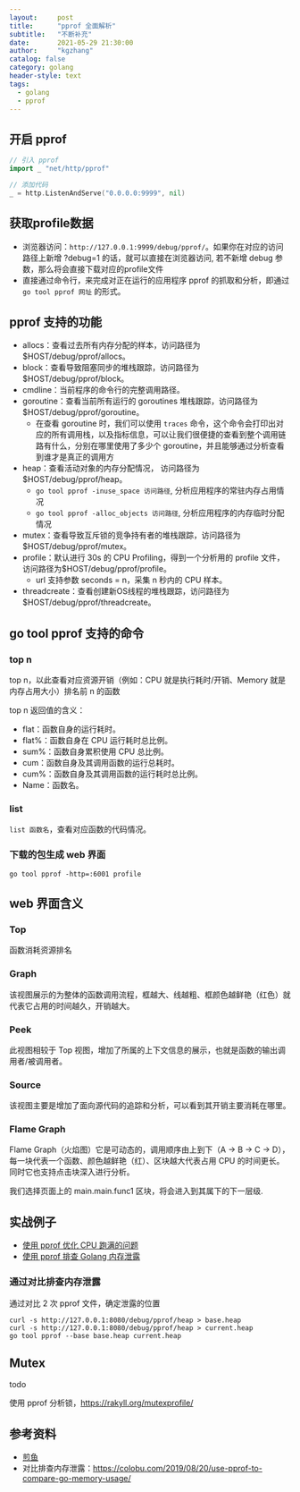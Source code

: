 ```yaml
---
layout:     post
title:      "pprof 全面解析"
subtitle:   "不断补充"
date:       2021-05-29 21:30:00
author:     "kgzhang"
catalog: false
category: golang
header-style: text
tags:
  - golang
  - pprof 
---
```


## 开启 pprof
```go
// 引入 pprof
import _ "net/http/pprof"

// 添加代码
_ = http.ListenAndServe("0.0.0.0:9999", nil)
```
## 获取profile数据
+ 浏览器访问：`http://127.0.0.1:9999/debug/pprof/`。如果你在对应的访问路径上新增 ?debug=1 的话，就可以直接在浏览器访问, 若不新增 debug 参数，那么将会直接下载对应的profile文件
+ 直接通过命令行，来完成对正在运行的应用程序 pprof 的抓取和分析，即通过 `go tool pprof 网址` 的形式。

## pprof 支持的功能
+ allocs：查看过去所有内存分配的样本，访问路径为$HOST/debug/pprof/allocs。
+ block：查看导致阻塞同步的堆栈跟踪，访问路径为$HOST/debug/pprof/block。
+ cmdline：当前程序的命令行的完整调用路径。
+ goroutine：查看当前所有运行的 goroutines 堆栈跟踪，访问路径为$HOST/debug/pprof/goroutine。
    + 在查看 goroutine 时，我们可以使用 `traces` 命令，这个命令会打印出对应的所有调用栈，以及指标信息，可以让我们很便捷的查看到整个调用链路有什么，分别在哪里使用了多少个 goroutine，并且能够通过分析查看到谁才是真正的调用方
+ heap：查看活动对象的内存分配情况， 访问路径为$HOST/debug/pprof/heap。
    + `go tool pprof -inuse_space 访问路径`, 分析应用程序的常驻内存占用情况
    + `go tool pprof -alloc_objects 访问路径`, 分析应用程序的内存临时分配情况
+ mutex：查看导致互斥锁的竞争持有者的堆栈跟踪，访问路径为$HOST/debug/pprof/mutex。
+ profile：默认进行 30s 的 CPU Profiling，得到一个分析用的 profile 文件，访问路径为$HOST/debug/pprof/profile。
    + url 支持参数 seconds = n，采集 n 秒内的 CPU 样本。 
+ threadcreate：查看创建新OS线程的堆栈跟踪，访问路径为$HOST/debug/pprof/threadcreate。

## go tool pprof 支持的命令

### top n
top n，以此查看对应资源开销（例如：CPU 就是执行耗时/开销、Memory 就是内存占用大小）排名前 n 的函数

top n 返回值的含义：
+ flat：函数自身的运行耗时。
+ flat%：函数自身在 CPU 运行耗时总比例。
+ sum%：函数自身累积使用 CPU 总比例。
+ cum：函数自身及其调用函数的运行总耗时。
+ cum%：函数自身及其调用函数的运行耗时总比例。
+ Name：函数名。

### list
`list 函数名`，查看对应函数的代码情况。

### 下载的包生成 web 界面
`go tool pprof -http=:6001 profile `

## web 界面含义
### Top
函数消耗资源排名

### Graph
该视图展示的为整体的函数调用流程，框越大、线越粗、框颜色越鲜艳（红色）就代表它占用的时间越久，开销越大。

### Peek
此视图相较于 Top 视图，增加了所属的上下文信息的展示，也就是函数的输出调用者/被调用者。

### Source
该视图主要是增加了面向源代码的追踪和分析，可以看到其开销主要消耗在哪里。

### Flame Graph
Flame Graph（火焰图）它是可动态的，调用顺序由上到下（A -> B -> C -> D），每一块代表一个函数、颜色越鲜艳（红）、区块越大代表占用 CPU 的时间更长。同时它也支持点击块深入进行分析。

我们选择页面上的 main.main.func1 区块，将会进入到其属下的下一层级.

## 实战例子
+ [使用 pprof 优化 CPU 跑满的问题](https://zhuanlan.zhihu.com/p/355200328)
+ [使用 pprof 排查 Golang 内存泄露](https://zhuanlan.zhihu.com/p/265080950)

### 通过对比排查内存泄露
通过对比 2 次 pprof 文件，确定泄露的位置
```shell
curl -s http://127.0.0.1:8080/debug/pprof/heap > base.heap
curl -s http://127.0.0.1:8080/debug/pprof/heap > current.heap
go tool pprof --base base.heap current.heap
```

## Mutex
todo

使用 pprof 分析锁，https://rakyll.org/mutexprofile/

## 参考资料
+ [煎鱼](https://mp.weixin.qq.com/s?__biz=MzUxMDI4MDc1NA==&mid=2247488702&idx=1&sn=b941ddb5473e8f6b85cd970e81225347&chksm=f90401e3ce7388f50f390eb4dfd887481a7866cb50011802d1916ec644c3ba5485ea0e423036&scene=21#wechat_redirect)
+ 对比排查内存泄露：https://colobu.com/2019/08/20/use-pprof-to-compare-go-memory-usage/
